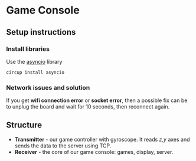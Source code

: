# Game Console

## Setup instructions

### Install libraries

Use the [asyncio](https://docs.circuitpython.org/projects/asyncio/en/latest/index.html) library
```bash
circup install asyncio
```

### Network issues and solution

If you get **wifi connection error** or **socket error**, then a possible fix can be to unplug the board and wait for 10 seconds, then reconnect again.

## Structure
- **Transmitter** - our game controller with gyroscope. It reads *z,y* axes and sends the data to the server using TCP.
- **Receiver** - the core of our game console: games, display, server.